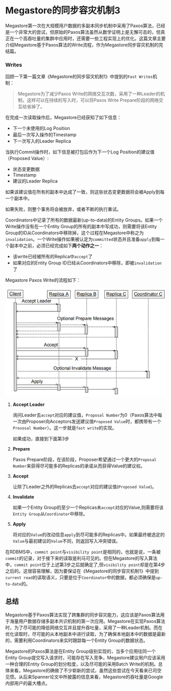 # Megastore的同步容灾机制3

Megastore第一次在大规模用户数据的多副本同步机制中采用了Paxos算法，已经是一个非常大的尝试，但原始的Paxos算法虽然从数学证明上是无懈可击的，但真正在一个高吞吐量的集群中应用时，还需要一些工程实现上的优化。这篇文章主要介绍Megastore基于Paxos算法的Write流程，作为Megastore同步容灾机制的完结篇。



### Writes

回顾一下第一篇文章《Megastore的同步容灾机制1》中提到的`Fast Writes`机制：

> Megastore为了减少Paxos Write的网络交互次数，采用了一种Leader的机制，这样可以在持续的写入时，可以将Paxos Write Prepare阶段的网络交互给省掉了。

在完成一次读取操作后，Megastore已经获知了如下信息：

- 下一个未使用的Log Position
- 最后一次写入操作的Timestamp
- 下一次写入的Leader Replica

当执行Commit操作时，如下信息被打包后作为下一个Log Position的建议值（Proposed Value）:

- 状态变更数据
- Timestamp
- 建议的Leader Replica

如果该建议值在所有的副本中达成了一致，则这些状态变更数据将会被Apply到每一个副本中。

如果失败，则整个事务将会被放弃，或者不断的执行重试。

Coordinators中记录了所有的数据最新(up-to-data)的Entity Groups。如果一个Write操作没有在一个Entity Group的所有的副本中写成功，则需要将该Entity Group的ID从Coordinators中移除掉，这个过程在Megastore中称之为`invalidation`。一个Write操作如果被认定为`committed`状态并且准备`apply`到每一个副本中之前，必须已经完成如下**两个动作之一**：

- 该write已经被所有的Replica中`accept`了
- 如果对应的Entity Group ID已经从Coordinators中移除，即被`invalidation`了

Megastore Paxos Write的流程如下：

![Megastore-write](Megastore-write.jpg)

1. **Accept Leader** 

   询问Leader去`accept`对应的建议值，`Proposal Number`为0（Paxos算法中每一次由Proposer向Acceptors发送建议值`Proposed Value`时，都携带有一个`Prososal Number`）。这一步就是`fast write`的实现。

   如果成功，直接到下面第3步

2. **Prepare**

   Paxos Prepare阶段，在该阶段，Proposer希望通过一个更大的`Proposal Number`来获得尽可能多的Replicas的承诺从而获得Value的建议权。

3. **Accept**

   让除了Leader之外的Replicas去`accept`对应的建议值(`Proposed Value`)。

4. **Invalidate**

   如果一个Entity Group的至少一个Replicas未`accept`对应的Value,则需要将该`Entity Group`从`Coordinator`中移除。

5. **Apply**

   将对应的`Value`的改动信息`apply`到尽可能多的Replicas中。如果最终被选定的`Value`与最初建议的`Value`不同，则返回写入冲突错误。

在RDBMS中，`commit point`与`visibility point`是相同的，也就是说，一条被`commit`的记录，对于接下来的读取是利马可见的。但在Megastore的写入算法中，`commit point`位于上述第3步之后就确定了,但`visibility point`却是在第4步之后的。这很容易理解，因为要保证在《Megastore的同步容灾机制1》中提到`current read`的读取语义，只要是位于`Coordinator`中的数据，都必须确保是`up-to-date`的。

## 总结

Megastore基于Paxos算法实现了跨集群的同步容灾能力，这应该是Paxos算法用于海量用户数据存储多副本共识机制的第一次应用。Megastore在实现Paxos算法时，为了尽可能的降低网络交互并且提升吞吐量，采用了一种Leader机制。而在优化读取时，尽可能的从本地副本中进行读取，为了确保本地副本中的数据是最新的，需要利用Coordinators来实时跟踪每一个Entity Group的数据状态。

Megastore的Paxos算法是在Entity Group级别实现的，当多个应用往同一个Entity Group提交写入请求时，可能存在写入竞争，Megastore建议用户应该采用一种合理的Entity Group的划分粒度，以及尽可能的采用Batch Write的机制。总体来看，Megastore的确做了不少崭新的尝试，虽然这些尝试在今天看来已司空见惯。从后来Spanner论文中所披露的信息来看，Megastore的吞吐量是Google内部用户的最大槽点。